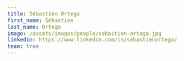 ```yaml
---
title: Sébastien Ortega
first_name: Sébastien
last_name: Ortega
image: /assets/images/people/sebastien-ortega.jpg
linkedin: https://www.linkedin.com/in/sebastienortega/
team: true
---
```

